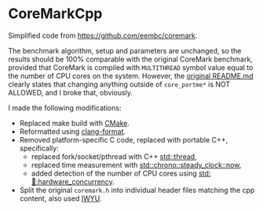# CoreMarkCpp

Simplified code from https://github.com/eembc/coremark.

The benchmark algorithm, setup and parameters are unchanged, so the results should be 100% comparable
with the original CoreMark benchmark, provided that CoreMark is compiled with `MULTITHREAD` symbol
value equal to the number of CPU cores on the system. However, the
[original README.md](https://github.com/eembc/coremark/blob/d5fad6bd094899101a4e5fd53af7298160ced6ab/README.md)
clearly states that changing anything outside of `core_portme*` is NOT ALLOWED, and I broke that, obviously.

I made the following modifications:

- Replaced make build with [CMake](https://cmake.org/).
- Reformatted using [clang-format](https://clang.llvm.org/docs/ClangFormat.html).
- Removed platform-specific C code, replaced with portable C++, specifically:
    - replaced fork/socket/pthread with C++
      [std::thread](https://en.cppreference.com/w/cpp/thread/thread),
    - replaced time measurement with
      [std::chrono::steady_clock::now](https://en.cppreference.com/w/cpp/chrono/steady_clock/now),
    - added detection of the number of CPU cores using
      [std::thread::hardware_concurrency](https://en.cppreference.com/w/cpp/thread/thread/hardware_concurrency).
- Split the original `coremark.h` into individual header files matching the cpp content, also used
  [IWYU](https://include-what-you-use.org/).

